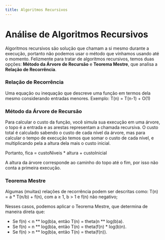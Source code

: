 ```yaml
---
title: Algoritmos Recursivos
---
```


# Análise de Algoritmos Recursivos

Algoritmos recursivos são solução que chamam a si mesmo durante a execução, portanto não podemos usar o método que vínhamos usando até o momento. Felizmente para tratar de algoritmos recursivos, temos duas opções: **Método da Árvore de Recursão** e **Teorema Mestre**, que analisa a **Relação de Recorrência**.

### Relação de Recorrência

Uma equação ou inequação que descreve uma função em termos dela mesmo considerando entradas menores. Exemplo: T(n) = T(n-1) + O(1)

### Método da Árvore de Recursão

Para calcular o custo da função, você simula sua execução em uma árvore, o topo é a entrada e as arestas representam a chamada recursiva. O custo total é calculado sabendo o custo de cada nível da árvore, mas para calcular o tempo de execução temos que somar o custo de cada nível,  e multiplicando pela a altura dela mais o custo inicial.

Portanto, fica = custoNiveis * altura + custoInicial

A altura da árvore corresponde ao caminho do topo até o fim, por isso não conta a primeira execução.

### Teorema Mestre

Algumas (muitas) relações de recorrência podem ser descritas como: T(n) = a * T(n/b) + f(n), com a ≥ 1, b > 1 e f(n) não negativo;

Nesses casos, podemos aplicar o Teorema Mestre, que determina de maneira direta que:

- Se f(n) < n ** log(b)a, então T(n) = theta(n ** log(b)a).
- Se f(n) = n ** log(b)a, então T(n) = theta(f(n) * log(b)n).
- Se f(n) > n ** log(b)a, então T(n) = theta(f(n)).